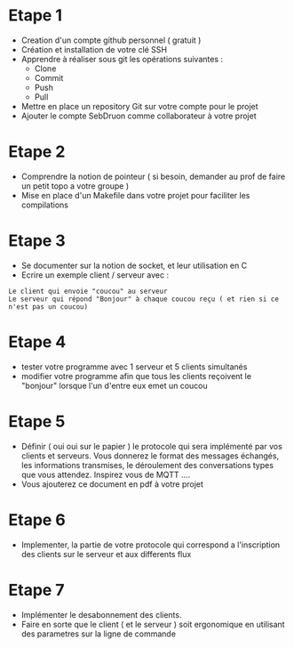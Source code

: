 # Etape 1  
- Creation d'un compte github personnel ( gratuit )
- Création et installation de votre clé SSH
- Apprendre à réaliser sous git les opérations suivantes :
	- Clone
	- Commit
	- Push
	- Pull
- Mettre en place un repository Git sur votre compte pour le projet
- Ajouter le compte SebDruon comme collaborateur à votre projet

#  Etape 2  
- Comprendre la notion de pointeur ( si besoin, demander au prof de faire un petit topo a votre groupe )
- Mise en place d'un Makefile dans votre projet pour faciliter les compilations

# Etape 3  
- Se documenter sur la notion de socket, et leur utilisation en C
- Ecrire un exemple client / serveur avec : 
```
Le client qui envoie "coucou" au serveur
Le serveur qui répond "Bonjour" à chaque coucou reçu ( et rien si ce n'est pas un coucou)
```

# Etape 4 
- tester votre programme avec 1 serveur et 5 clients simultanés
- modifier votre programme afin que tous les clients reçoivent le "bonjour" lorsque l'un d'entre eux emet un coucou

# Etape 5
- Définir ( oui oui sur le papier ) le protocole qui sera implémenté par vos clients et serveurs. Vous donnerez le format des messages échangés, les informations transmises, le déroulement des conversations types que vous attendez. Inspirez vous de MQTT ....
- Vous ajouterez ce document en pdf à votre projet

# Etape 6 
- Implementer, la partie de votre protocole qui correspond a l'inscription des clients sur le serveur et aux differents flux

# Etape 7 
- Implémenter le desabonnement des clients.
- Faire en sorte que le client ( et le serveur ) soit ergonomique en utilisant des parametres sur la ligne de commande
